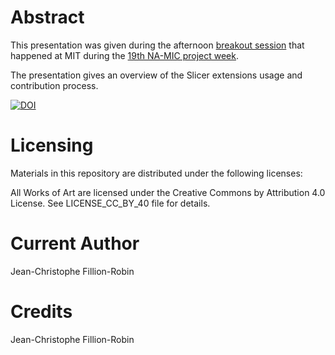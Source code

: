 Abstract
========

This presentation was given during the afternoon [breakout session](http://www.na-mic.org/Wiki/index.php/2014_Summer_Project_Week_Breakout_Session:SlicerExtensions) that happened at MIT during the [19th NA-MIC project week](http://www.na-mic.org/Wiki/index.php/2014_Summer_Project_Week).

The presentation gives an overview of the Slicer extensions usage and contribution process.

[![DOI](https://zenodo.org/badge/doi/10.5281/zenodo.10805.svg)](http://dx.doi.org/10.5281/zenodo.10805)

Licensing
=========

Materials in this repository are distributed under the following licenses:

All Works of Art are licensed under the Creative Commons by Attribution 4.0 License.
See LICENSE_CC_BY_40 file for details.

Current Author
==============

Jean-Christophe Fillion-Robin

Credits
=======

Jean-Christophe Fillion-Robin

